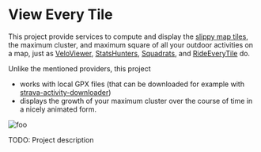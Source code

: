 # View Every Tile
This project provide services to compute and display the [slippy map tiles](https://wiki.openstreetmap.org/wiki/Slippy_map_tilenames),
the maximum cluster, and maximum square of all your outdoor activities on a map, just as
[VeloViewer](https://veloviewer.com/explorer), [StatsHunters](https://www.statshunters.com),
[Squadrats](https://squadrats.com/activities), and [RideEveryTile](https://rideeverytile.com) do.

Unlike the mentioned providers, this project
* works with local GPX files (that can be downloaded for example with [strava-activity-downloader](https://github.com/mouton0815/strava-activity-downloader))
* displays the growth of your maximum cluster over the course of time in a nicely animated form.

![foo](screenshot.gif)

TODO: Project description
